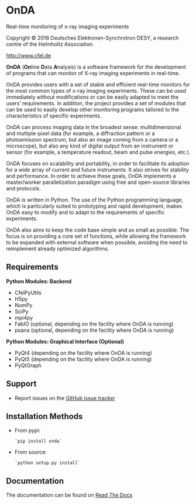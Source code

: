 OnDA
====

Real-time monitoring of x-ray imaging experiments

Copyright © 2018 Deutsches Elektronen-Synchrotron DESY,
                 a research centre of the Helmholtz Association.

<http://www.cfel.de>

**OnDA** (**On**line **D**ata **A**nalysis) is a software framework for the
development of programs that can monitor of X-ray imaging experiments in
real-time.

OnDA provides users with a set of stable and efficient real-time monitors for
the most common types of x-ray imaging experiments. These can be used
immediately without modifications or can be easily adapted to meet the users’ requirements. In addition, the project provides a set of modules that can be
used to easily develop other monitoring programs tailored to the
characteristics of specific experiments.

OnDA can process imaging data in the broadest sense: multidimensional and
multiple-pixel data (for example, a diffraction pattern or a photoemission
spectrum, but also an image coming from a camera or a microscope), but also any
kind of digital output from an instrument or sensor (for example, a temperature
readout, beam and pulse energies, etc.).

OnDA focuses on scalability and portability, in order to facilitate its
adoption for a wide array of current and future instruments. It also strives
for stability and performance. In order to achieve these goals, OnDA implements
a master/worker parallelization paradigm using free and open-source libraries and
protocols.

OnDA is written in Python. The use of the Python programming language, which is particularly suited to prototyping and rapid development, makes OnDA easy to
modify and to adapt to the requirements of specific experiments.

OnDA also aims to keep the code base simple and as small as possible. The focus
is on providing a core set of functions, while allowing the framework to be
expanded with external software when possible, avoiding the need to reimplement
already optimized algorithms.

Requirements
------------

  **Python Modules: Backend**

  * CfelPyUtils
  * H5py
  * NumPy
  * SciPy
  * mpi4py
  * FabIO (optional, depending on the facility where OnDA is running)
  * psana (optional, depending on the facility where OnDA is running)


  **Python Modules: Graphical Interface (Optional)**

  * PyQt4 (depending on the facility where OnDA is running)
  * PyQt5 (depending on the facility where OnDA is running)
  * PyQtGraph

Support
-------

  * Report issues on the [GitHub issue tracker](https://github.com/ondateam/onda/issues)


Installation Methods
--------------------

  * From pypi:  

        `pip install onda`
  
  * From source:

        `python setup.py install`

Documentation
-------------

The documentation can be found on [Read The Docs](https://onda.readthedocs.io/en/latest)
